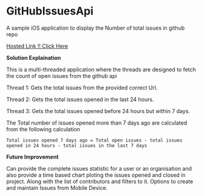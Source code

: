 # GitHubIssuesApi
A sample iOS application to display the Number of total issues in github repo

[Hosted Link !! Click Here](https://appetize.io/app/3jdtwcgwyj6vvhda7532v4m6mm?device=iphone5s&scale=100&orientation=portrait&osVersion=9.2)

**Solution Explaination**

This is a multi-threaded application where the threads are designed to fetch the count of open issues from the github api

Thread 1: Gets the total issues from the provided correct Url.

Thread 2: Gets the total issues opened in the last 24 hours.

Thread 3: Gets the total issues opened before 24 hours but within 7 days.

The Total number of issues opened more than 7 days ago are calculated from the following calculation
```
Total issues opened 7 days ago = Total open issues - total issues opened in 24 hours - total issues in the last 7 days

```
**Future Improvement**

Can provide the complete issues statistic for a user or an organisation and also provide a time based chart ploting the issues opened and closed in project. Along with the list of contributors and filters to it. Options to create and maintain Issues from Mobile Device.
